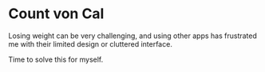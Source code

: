 # Count von Cal


Losing weight can be very challenging, and using other apps has frustrated me with their limited design or cluttered interface.

Time to solve this for myself.
